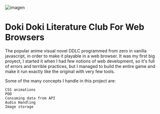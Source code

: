 ![imagen](https://github.com/elRomanoff/doki-doki/assets/83791949/4006ba2f-ea27-4764-8d6e-4bff13a19835)
<h1>Doki Doki Literature Club For Web Browsers</h1>

The popular anime visual novel DDLC programmed from zero in vanilla javascript, in order to make it playable in a web browser. It was my first big proyect, I started it when I had few notions of web development, so it's full of errors and terrible practices, but I managed to build the entire game and make it run exactly like the original with very few tools.

Some of the many concepts I handle in this project are:

    CSS animations
    POO
    Consuming data from API
    Audio Handling 
    Image storage
